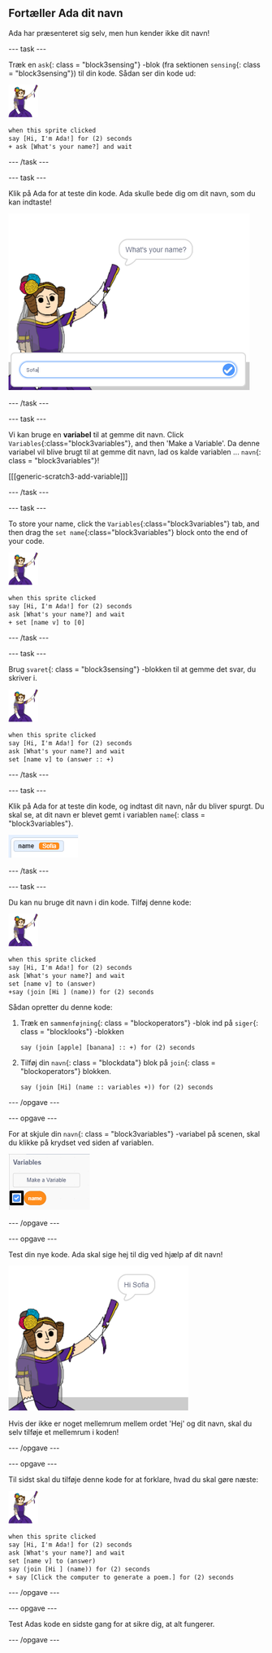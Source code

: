 ## Fortæller Ada dit navn

Ada har præsenteret sig selv, men hun kender ikke dit navn!

\--- task \---

Træk en `ask`{: class = "block3sensing"} -blok (fra sektionen `sensing`{: class = "block3sensing"}) til din kode. Sådan ser din kode ud:

![ada sprite](images/ada-sprite.png)

```blocks3
when this sprite clicked
say [Hi, I'm Ada!] for (2) seconds
+ ask [What's your name?] and wait
```

\--- /task \---

\--- task \---

Klik på Ada for at teste din kode. Ada skulle bede dig om dit navn, som du kan indtaste!

![ada sprite spørger hvad er dit navn](images/poetry-input.png)

\--- /task \---

\--- task \---

Vi kan bruge en **variabel** til at gemme dit navn. Click `Variables`{:class="block3variables"}, and then 'Make a Variable'. Da denne variabel vil blive brugt til at gemme dit navn, lad os kalde variablen ... `navn`{: class = "block3variables"}!

[[[generic-scratch3-add-variable]]]

\--- /task \---

\--- task \---

To store your name, click the `Variables`{:class="block3variables"} tab, and then drag the `set name`{:class="block3variables"} block onto the end of your code.

![ada sprite](images/ada-sprite.png)

```blocks3
when this sprite clicked
say [Hi, I'm Ada!] for (2) seconds
ask [What's your name?] and wait
+ set [name v] to [0]
```

\--- /task \---

\--- task \---

Brug `svaret`{: class = "block3sensing"} -blokken til at gemme det svar, du skriver i.

![ada sprite](images/ada-sprite.png)

```blocks3
when this sprite clicked
say [Hi, I'm Ada!] for (2) seconds
ask [What's your name?] and wait
set [name v] to (answer :: +)
```

\--- /task \---

\--- task \---

Klik på Ada for at teste din kode, og indtast dit navn, når du bliver spurgt. Du skal se, at dit navn er blevet gemt i variablen `name`{: class = "block3variables"}.

![skærmbillede](images/poetry-name-test.png)

\--- /task \---

\--- task \---

Du kan nu bruge dit navn i din kode. Tilføj denne kode:

![ada sprite](images/ada-sprite.png)

```blocks3
when this sprite clicked
say [Hi, I'm Ada!] for (2) seconds
ask [What's your name?] and wait
set [name v] to (answer)
+say (join [Hi ] (name)) for (2) seconds 
```

Sådan opretter du denne kode:

1. Træk en `sammenføjning`{: class = "blockoperators"} -blok ind på `siger`{: class = "blocklooks"} -blokken
    
    ```blocks3
    say (join [apple] [banana] :: +) for (2) seconds
    ```

2. Tilføj din `navn`{: class = "blockdata"} blok på `join`{: class = "blockoperators"} blokken.
    
    ```blocks3
    say (join [Hi] (name :: variables +)) for (2) seconds
    ```

\--- /opgave \---

\--- opgave \---

For at skjule din `navn`{: class = "block3variables"} -variabel på scenen, skal du klikke på krydset ved siden af variablen.

![kryds navn variabel](images/poetry-tick-annotated.png)

\--- /opgave \---

\--- opgave \---

Test din nye kode. Ada skal sige hej til dig ved hjælp af dit navn!

![skærmbillede](images/poetry-name-test2.png)

Hvis der ikke er noget mellemrum mellem ordet 'Hej' og dit navn, skal du selv tilføje et mellemrum i koden!

\--- /opgave \---

\--- opgave \---

Til sidst skal du tilføje denne kode for at forklare, hvad du skal gøre næste:

![ada sprite](images/ada-sprite.png)

```blocks3
when this sprite clicked
say [Hi, I'm Ada!] for (2) seconds
ask [What's your name?] and wait
set [name v] to (answer)
say (join [Hi ] (name)) for (2) seconds 
+ say [Click the computer to generate a poem.] for (2) seconds 
```

\--- /opgave \---

\--- opgave \---

Test Adas kode en sidste gang for at sikre dig, at alt fungerer.

\--- /opgave \---